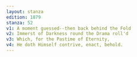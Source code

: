 ```yaml
---
layout: stanza
edition: 1879
stanza: 52
v1: A moment guessed--then back behind the Fold
v2: Immerst of Darkness round the Drama roll'd
v3: Which, for the Pastime of Eternity,
v4: He doth Himself contrive, enact, behold.
---
```

